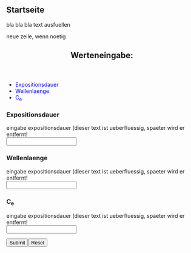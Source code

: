 <html lang="en">
<head>
<meta charset="UTF-8">
<meta name="viewport" content="width=device-width, initial-scale=1.0">
<title>Laser Safety</title>
<style>
a:link {
  color: blue;
  background-color: transparent;
  text-decoration: none;
}

a:visited {
  color: blue;
  background-color: transparent;
  text-decoration: none;
}

a:hover {
  color: black;
  background-color: transparent;
  text-decoration: underline;
}

a:active {
  color: blue;
  background-color: transparent;
  text-decoration: underline;
}

* {
  box-sizing: border-box;
}

body {
  font-family: Arial, Helvetica, sans-serif;
}

/* Style the header */
header {
  background-color: #666;
  padding: 30px;
  text-align: center;
  font-size: 35px;
  color: white;
}

/* Container for flexboxes */
section {
  display: grid;
  grid-template-columns: repeat(auto-fit, minmax(300px, 1fr));
  grid-gap: 20px;
}

/* Style the navigation menu */
nav {
  background: #ccc;
  padding: 25px;
  width: 200px; /* Adjusted width */
}

/* Style the list inside the menu */
nav ul {
  list-style-type: none;
  padding: 0;
}

/* Style the content */
article {
  background-color: #f1f1f1;
  padding: 10px;
}

/* Responsive layout - makes the menu and the content (inside the section) sit on top of each other instead of next to each other */
@media (max-width: 600px) {
  section {
    grid-template-columns: 1fr;
  }

  nav {
    width: 100%;
  }

  article {
    width: 100%;
  }
}

/* Style the footer */
footer {
  background-color: #777;
  padding: 10px;
  text-align: center;
  color: white;
}
</style>
</head>
<body>

<h2>Startseite</h2>
<p>bla bla bla text ausfuellen</p>
<p>neue zeile, wenn noetig</p>

<header>
  <h2>Werteneingabe:</h2>
</header>

<section>
  <nav>
    <ul>
      <li><a href="#">Expositionsdauer</a></li>
      <li><a href="#">Wellenlaenge</a></li>
      <li><a href="#">C<sub>e</sub></a></li>
    </ul>
  </nav>
  <form id="myForm">
    <article>
      <h1>Expositionsdauer</h1>
      <p>eingabe expositionsdauer (dieser text ist ueberfluessig, spaeter wird er entfernt!
      <br><input type="text" id="expositionsdauer"></p>
    </article>
    <article>
      <h1>Wellenlaenge</h1>
      <p>eingabe expositionsdauer (dieser text ist ueberfluessig, spaeter wird er entfernt!
      <br><input type="text" id="wellenlaenge"></p>
    </article>
    <article>
      <h1>C<sub>e</sub></h1>
      <p>eingabe expositionsdauer (dieser text ist ueberfluessig, spaeter wird er entfernt!
      <br><input type="text" id="C_e"></p>
    </article>
  </form>
</section>

<footer>
  <p><input type="submit" value="Submit" onclick="calculate()"><input type="reset" value="Reset"></p>
  <p id="result"></p>
</footer>

<!-- Link to the JavaScript file for calculations -->
<script src="calculator.js"></script>
